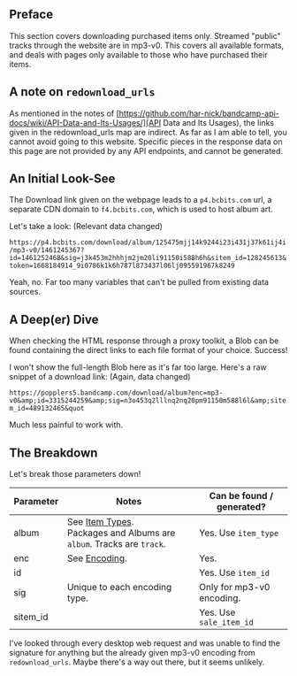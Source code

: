 ## Preface

This section covers downloading purchased items only. Streamed "public" tracks through the website are in mp3-v0. This covers all available formats, and deals with pages only available to those who have purchased their items.

## A note on `redownload_urls`

As mentioned in the notes of [https://github.com/har-nick/bandcamp-api-docs/wiki/API-Data-and-Its-Usages/](API Data and Its Usages), the links given in the redownload_urls map are indirect. As far as I am able to tell, you cannot avoid going to this website. Specific pieces in the response data on this page are not provided by any API endpoints, and cannot be generated.

## An Initial Look-See

The Download link given on the webpage leads to a `p4.bcbits.com` url, a separate CDN domain to `f4.bcbits.com`, which is used to host album art.

Let's take a look: (Relevant data changed)

`https://p4.bcbits.com/download/album/125475mjj14k9244i23i431j37k61ij4i/mp3-v0/1461245367?id=1461252468&sig=j3k453m2hhhjm2jm20li91150i588h6h&sitem_id=128245613&token=1668184914_9i0786k1k6h787l873437l06lj095591967k8249`

Yeah, no. Far too many variables that can't be pulled from existing data sources.

## A Deep(er) Dive

When checking the HTML response through a proxy toolkit, a Blob can be found containing the direct links to each file format of your choice. Success!

I won't show the full-length Blob here as it's far too large. Here's a raw snippet of a download link: (Again, data changed)

`https://popplers5.bandcamp.com/download/album?enc=mp3-v0&amp;id=3315244259&amp;sig=n3o453q2lllnq2nq20pm91150m588l6l&amp;sitem_id=489132465&quot`

Much less painful to work with.

## The Breakdown

Let's break those parameters down!

| Parameter | Notes                                                                                                                                                                        | Can be found / generated? |
|-----------|------------------------------------------------------------------------------------------------------------------------------------------------------------------------------|---------------------------|
| album     | See [Item Types](https://github.com/har-nick/bandcamp-api-docs/wiki/Items,-Packages,-Albums,-and-Tracks#item-types).<br>Packages and Albums are `album`. Tracks are `track`. | Yes. Use `item_type`      |
| enc       | See [Encoding](https://github.com/har-nick/bandcamp-api-docs/wiki/Encoding).                                                                                                 | Yes.                      |
| id        |                                                                                                                                                                              | Yes. Use `item_id`        |
| sig       | Unique to each encoding type.                                                                                                                                                | Only for mp3-v0 encoding.           |
| sitem_id  |                                                                                                                                                                              | Yes. Use `sale_item_id`   |

I've looked through every desktop web request and was unable to find the signature for anything but the already given mp3-v0 encoding from `redownload_urls`. Maybe there's a way out there, but it seems unlikely.